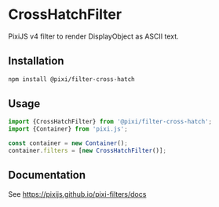 # CrossHatchFilter

PixiJS v4 filter to render DisplayObject as ASCII text.

## Installation

```bash
npm install @pixi/filter-cross-hatch
```

## Usage

```js
import {CrossHatchFilter} from '@pixi/filter-cross-hatch';
import {Container} from 'pixi.js';

const container = new Container();
container.filters = [new CrossHatchFilter()];
```

## Documentation

See https://pixijs.github.io/pixi-filters/docs